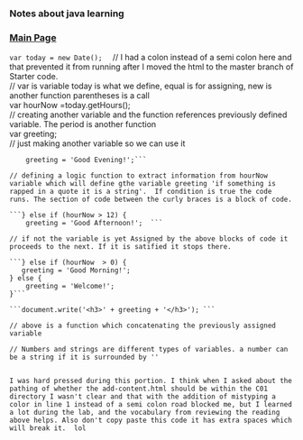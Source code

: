 ### Notes about java learning

### [Main Page](https://pale-crusader.github.io/learning-journal)

```var today = new Date();  ```
// I had a colon instead of a semi colon here and that prevented it from running after I moved the html to the master branch of Starter code.  
// var is variable today is what we define, equal is for assigning, new is another function parentheses is a call  
var hourNow =today.getHours();  
// creating another variable and the function references previously defined variable. The period is another function   
var greeting;  
// just making another variable so we can use it

```if (hourNow > 18) {  
    greeting = 'Good Evening!';```

// defining a logic function to extract information from hourNow variable which will define gthe variable greeting 'if something is rapped in a quote it is a string'.  If condition is true the code runs. The section of code between the curly braces is a block of code.  

```} else if (hourNow > 12) {  
    greeting = 'Good Afternoon!';  ```

// if not the variable is yet Assigned by the above blocks of code it proceeds to the next. If it is satified it stops there.

```} else if (hourNow  > 0) {
   greeting = 'Good Morning!'; 
} else {  
    greeting = 'Welcome!';
}```

```document.write('<h3>' + greeting + '</h3>'); ``` 

// above is a function which concatenating the previously assigned variable

// Numbers and strings are different types of variables. a number can be a string if it is surrounded by ''


I was hard pressed during this portion. I think when I asked about the pathing of whether the add-content.html should be within the C01 directory I wasn't clear and that with the addition of mistyping a color in line 1 instead of a semi colon road blocked me, but I learned a lot during the lab, and the vocabulary from reviewing the reading above helps. Also don't copy paste this code it has extra spaces which will break it.  lol